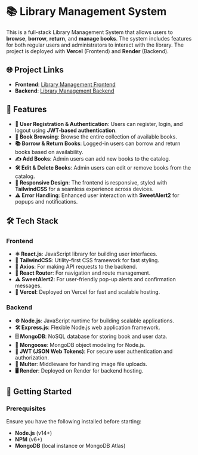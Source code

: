 # 📚 Library Management System

This is a full-stack Library Management System that allows users to **browse**, **borrow**, **return**, and **manage books**. The system includes features for both regular users and administrators to interact with the library. The project is deployed with **Vercel** (Frontend) and **Render** (Backend).

## 🌐 Project Links

- **Frontend**: [Library Management Frontend](https://laibrery-management.vercel.app/)
- **Backend**: [Library Management Backend](https://laibrerymanagement.onrender.com/)

## 🎯 Features

- **🔑 User Registration & Authentication**: Users can register, login, and logout using **JWT-based authentication**.
- **📖 Book Browsing**: Browse the entire collection of available books.
- **📚 Borrow & Return Books**: Logged-in users can borrow and return books based on availability.
- **✍️ Add Books**: Admin users can add new books to the catalog.
- **🛠 Edit & Delete Books**: Admin users can edit or remove books from the catalog.
- **📱 Responsive Design**: The frontend is responsive, styled with **TailwindCSS** for a seamless experience across devices.
- **⚠️ Error Handling**: Enhanced user interaction with **SweetAlert2** for popups and notifications.

## 🛠 Tech Stack

### Frontend
- **⚛️ React.js**: JavaScript library for building user interfaces.
- **🎨 TailwindCSS**: Utility-first CSS framework for fast styling.
- **📡 Axios**: For making API requests to the backend.
- **🔗 React Router**: For navigation and route management.
- **⚠️ SweetAlert2**: For user-friendly pop-up alerts and confirmation messages.
- **🚀 Vercel**: Deployed on Vercel for fast and scalable hosting.

### Backend
- **⚙️ Node.js**: JavaScript runtime for building scalable applications.
- **🛠 Express.js**: Flexible Node.js web application framework.
- **🗄 MongoDB**: NoSQL database for storing book and user data.
- **🌱 Mongoose**: MongoDB object modeling for Node.js.
- **🔑 JWT (JSON Web Tokens)**: For secure user authentication and authorization.
- **📁 Multer**: Middleware for handling image file uploads.
- **🖥 Render**: Deployed on Render for backend hosting.

## 🚀 Getting Started

### Prerequisites

Ensure you have the following installed before starting:

- **Node.js** (v14+)
- **NPM** (v6+)
- **MongoDB** (local instance or MongoDB Atlas)


  
